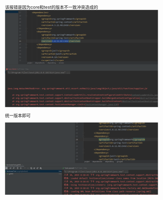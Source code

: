 该报错是因为core和test的版本不一致冲突造成的   
![](./image/springtesterr.png)

统一版本即可   

![](./image/springtestsuccess.png)